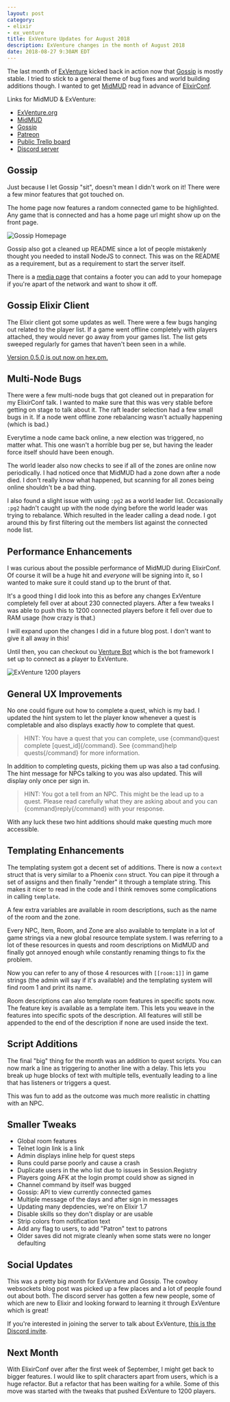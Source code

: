 ```yaml
---
layout: post
category:
- elixir
- ex_venture
title: ExVenture Updates for August 2018
description: ExVenture changes in the month of August 2018
date: 2018-08-27 9:30AM EDT
---
```


The last month of [ExVenture][exventure-github] kicked back in action now that [Gossip][gossip] is mostly stable. I tried to stick to a general theme of bug fixes and world building additions though. I wanted to get [MidMUD][midmud] read in advance of [ElixirConf][elixirconf].

Links for MidMUD & ExVenture:

- [ExVenture.org][exventure]
- [MidMUD][midmud]
- [Gossip][gossip]
- [Patreon][patreon]
- [Public Trello board][trello]
- [Discord server][discord]

## Gossip

Just because I let Gossip "sit", doesn't mean I didn't work on it! There were a few minor features that got touched on.

The home page now features a random connected game to be highlighted. Any game that is connected and has a home page url might show up on the front page.

![Gossip Homepage](/images/2018-08-exventure-gossip-homepage.png)

Gossip also got a cleaned up README since a lot of people mistakenly thought you needed to install NodeJS to connect. This was on the README as a requirement, but as a requirement to start the server itself.

There is a [media page](https://gossip.haus/media) that contains a footer you can add to your homepage if you're apart of the network and want to show it off.

## Gossip Elixir Client

The Elixir client got some updates as well. There were a few bugs hanging out related to the player list. If a game went offline completely with players attached, they would never go away from your games list. The list gets sweeped regularly for games that haven't been seen in a while.

[Version 0.5.0 is out now on hex.pm.](https://hex.pm/packages/gossip)

## Multi-Node Bugs

There were a few multi-node bugs that got cleaned out in preparation for my ElixirConf talk. I wanted to make sure that this was very stable before getting on stage to talk about it. The raft leader selection had a few small bugs in it. If a node went offline zone rebalancing wasn't actually happening (which is bad.)

Everytime a node came back online, a new election was triggered, no matter what. This one wasn't a horrible bug per se, but having the leader force itself should have been enough.

The world leader also now checks to see if all of the zones are online now periodically. I had noticed once that MidMUD had a zone down after a node died. I don't really know what happened, but scanning for all zones being online shouldn't be a bad thing.

I also found a slight issue with using `:pg2` as a world leader list. Occasionally `:pg2` hadn't caught up with the node dying before the world leader was trying to rebalance. Which resulted in the leader calling a dead node. I got around this by first filtering out the members list against the connected node list.

## Performance Enhancements

I was curious about the possible performance of MidMUD during ElixirConf. Of course it will be a huge hit and _everyone_ will be signing into it, so I wanted to make sure it could stand up to the brunt of that.

It's a good thing I did look into this as before any changes ExVenture completely fell over at about 230 connected players. After a few tweaks I was able to push this to 1200 connected players before it fell over due to RAM usage (how crazy is that.)

I will expand upon the changes I did in a future blog post. I don't want to give it all away in this!

Until then, you can checkout ou [Venture Bot][venture-bot] which is the bot framework I set up to connect as a player to ExVenture.

![ExVenture 1200 players](/images/2018-08-exventure-1200-players.png)

## General UX Improvements

No one could figure out how to complete a quest, which is my bad. I updated the hint system to let the player know whenever a quest is completable and also displays exactly _how_ to complete that quest.

> HINT: You have a quest that you can complete, use {command}quest complete [quest_id]{/command}. See {command}help quests{/command} for more information.

In addition to completing quests, picking them up was also a tad confusing. The hint message for NPCs talking to you was also updated. This will display only once per sign in.

> HINT: You got a tell from an NPC. This might be the lead up to a quest. Please read carefully what they are asking about and you can {command}reply{/command} with your response.

With any luck these two hint additions should make questing much more accessible.

## Templating Enhancements

The templating system got a decent set of additions. There is now a `context` struct that is very similar to a Phoenix `conn` struct. You can pipe it through a set of assigns and then finally "render" it through a template string. This makes it nicer to read in the code and I think removes some complications in calling `template`.

A few extra variables are available in room descriptions, such as the name of the room and the zone.

Every NPC, Item, Room, and Zone are also available to template in a lot of game strings via a new global resource template system. I was referring to a lot of these resources in quests and room descriptions on MidMUD and finally got annoyed enough while constantly renaming things to fix the problem.

Now you can refer to any of those 4 resources with `[[room:1]]` in game strings (the admin will say if it's available) and the templating system will find room 1 and print its name.

Room descriptions can also template room features in specific spots now. The feature key is available as a template item. This lets you weave in the features into specific spots of the description. All features will still be appended to the end of the description if none are used inside the text.

## Script Additions

The final "big" thing for the month was an addition to quest scripts. You can now mark a line as triggering to another line with a delay. This lets you break up huge blocks of text with multiple tells, eventually leading to a line that has listeners or triggers a quest.

This was fun to add as the outcome was much more realistic in chatting with an NPC.

## Smaller Tweaks

- Global room features
- Telnet login link is a link
- Admin displays inline help for quest steps
- Runs could parse poorly and cause a crash
- Duplicate users in the who list due to issues in Session.Registry
- Players going AFK at the login prompt could show as signed in
- Channel command by itself was bugged
- Gossip: API to view currently connected games
- Multiple message of the days and after sign in messages
- Updating many depdencies, we're on Elixir 1.7
- Disable skills so they don't display or are usable
- Strip colors from notification text
- Add any flag to users, to add "Patron" text to patrons
- Older saves did not migrate cleanly when some stats were no longer defaulting

## Social Updates

This was a pretty big month for ExVenture and Gossip. The cowboy websockets blog post was picked up a few places and a lot of people found out about both. The discord server has gotten a few new people, some of which are new to Elixir and looking forward to learning it through ExVenture which is great!

If you're interested in joining the server to talk about ExVenture, [this is the Discord invite][discord].

## Next Month

With ElixirConf over after the first week of September, I might get back to bigger features. I would like to split characters apart from users, which is a huge refactor. But a refactor that has been waiting for a while. Some of this move was started with the tweaks that pushed ExVenture to 1200 players.

[exventure]: http://exventure.org
[exventure-github]: https://github.com/oestrich/ex_venture
[gossip]: https://gossip.haus
[midmud]: https://midmud.com
[patreon]: https://www.patreon.com/midmud
[trello]: https://trello.com/b/PFGmFWmu/exventure
[discord]: https://discord.gg/GPEa6dB
[mud-coders]: https://mudcoders.com/
[elixirconf]: https://elixirconf.com/
[venture-bot]: https://github.com/oestrich/venture_bot

